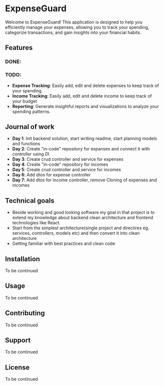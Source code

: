 # ExpenseGuard

Welcome to ExpenseGuard! This application is designed to help you efficiently manage your expenses, allowing you to track your spending, categorize transactions, and gain insights into your financial habits.

## Features

### DONE:

### TODO:

- **Expense Tracking**: Easily add, edit and delete expenses to keep track of your spending.
- **Income Tracking**: Easily add, edit and delete income to keep track of your budget
- **Reporting**: Generate insightful reports and visualizations to analyze your spending patterns.

## Journal of work

- **Day 1**: Init backend solution, start writing readme, start planning models and functions
- **Day 2**: Create "in-code" repository for expanses and connect it with controller using DI
- **Day 3**: Create crud controller and service for expenses
- **Day 4**: Create "in-code" repository for incomes
- **Day 5**: Create crud controller and service for incomes
- **Day 6**: Add dtos for expense controller
- **Day 7**: Add dtos for income controller, remove Cloning of expenses and incomes

## Technical goals

- Beside working and good looking software my goal in that project is to extend my knowledge about backend clean architecture and frontend technologies like React.
- Start from the simplest architecture(single project and directires eg. services, controllers, models etc) and then convert it into clean architecture
- Getting familiar with best practices and clean code

## Installation

To be continued

## Usage

To be continued

## Contributing

To be continued

## Support

To be continued

## License

To be continued
